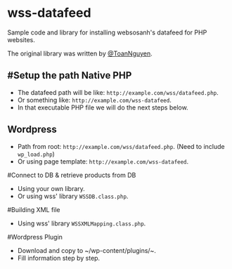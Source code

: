 # wss-datafeed

Sample code and library for installing websosanh's datafeed for PHP websites.

The original library was written by [@ToanNguyen](https://twitter.com/anhtoandev).

#Setup the path
Native PHP
----------
 - The datafeed path will be like: `http://example.com/wss/datafeed.php`.
 - Or something like: `http://example.com/wss-datafeed`.
 - In that executable PHP file we will do the next steps below.

Wordpress
---------
 - Path from root: `http://example.com/wss/datafeed.php`. (Need to include `wp_load.php`)
 - Or using page template: `http://example.com/wss-datafeed`.

#Connect to DB & retrieve products from DB
 - Using your own library.
 - Or using wss' library `WSSDB.class.php`.
 
#Building XML file
 - Using wss' library `WSSXMLMapping.class.php`.

#Wordpress Plugin

 - Download and copy to ~/wp-content/plugins/~.
 - Fill information step by step.
